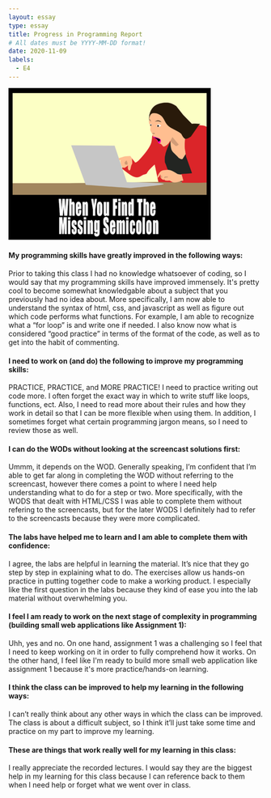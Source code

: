 ```yaml
---
layout: essay
type: essay
title: Progress in Programming Report
# All dates must be YYYY-MM-DD format!
date: 2020-11-09
labels:
  - E4
---
```

 ![Picture](/images/meme1.png)


#### My programming skills have greatly improved in the following ways:
	
 Prior to taking this class I had no knowledge whatsoever of coding, so I would say that my programming skills have improved immensely. It's pretty cool to become somewhat knowledgable about a subject that you previously had no idea about. More specifically, I am now able to understand the syntax of html, css, and javascript as well as figure out which code performs what functions. For example, I am able to recognize what a “for loop” is and write one if needed. I also know now what is considered “good practice” in terms of the format of the code, as well as to get into the habit of commenting.
  
#### I need to work on (and do) the following to improve my programming skills:
	 
   PRACTICE, PRACTICE, and MORE PRACTICE! I need to practice writing out code more. I often forget the exact way in which to write stuff like loops, functions, ect. 
   Also, I need to read more about their rules and how they work in detail so that I can be more flexible when using them. In addition, I sometimes forget what certain programming 	jargon means, so I need to review those as well. 
   
#### I can do the WODs without looking at the screencast solutions first:
	
  Ummm, it depends on the WOD. Generally speaking, I’m confident that I’m able to get far along in completing the WOD without referring to the screencast, 
  however there comes a point to where I need help understanding what to do for a step or two. More specifically, with the WODS that dealt with HTML/CSS I was able to complete them without refering to the screencasts, but for the later WODS I definitely had to refer to the screencasts because they were more complicated.
  
#### The labs have helped me to learn and I am able to complete them with confidence:
	
  I agree, the labs are helpful in learning the material. It’s nice that they go step by step in explaining what to do. 
  The exercises allow us hands-on practice in putting together code to make a working product. I especially like the first question in the labs because they kind of ease you into the lab material without overwhelming you. 
  
#### I feel I am ready to work on the next stage of complexity in programming (building small web applications like Assignment 1):
	
  Uhh, yes and no. On one hand, assignment 1 was a challenging so I feel that I need to keep working on it in order to fully comprehend how it works. On the other hand, 
  I feel like I'm ready to build more small web application like assignment 1 because it's more practice/hands-on learning.
  
#### I think the class can be improved to help my learning in the following ways:
	
  I can’t really think about any other ways in which the class can be improved. The class is about a difficult subject, so I think it’ll just take some 
  time and practice on my part to improve my learning. 
  
#### These are things that work really well for my learning in this class:

  I really appreciate the recorded lectures. I would say they are the biggest help in my learning for this class because I can reference back to them when I need help or forget what we went over in class.


